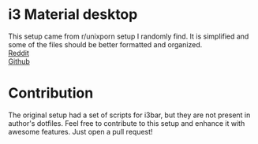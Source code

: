 # i3 Material desktop
This setup came from r/unixporn setup I randomly find. It is simplified and some of the files should be better formatted and organized.  
[Reddit](https://www.reddit.com/r/unixporn/comments/4qa0jm/i3gaps_finally_finished_my_setup/)  
[Github](https://github.com/Carwyndalrymple/dotfiles)  

# Contribution
The original setup had a set of scripts for i3bar, but they are not present in author's dotfiles. Feel free to contribute to this setup and enhance it with awesome features. Just open a pull request!

